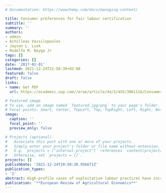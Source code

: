```yaml
---
# Documentation: https://wowchemy.com/docs/managing-content/

title: Consumer preferences for fair labour certification
subtitle: ''
summary: ''
authors:
- admin
- Achilleas Vassilopoulos
- Jayson L. Lusk
- Rodolfo M. Nayga Jr
tags: []
categories: []
date: '2017-01-01'
lastmod: 2021-12-24T22:50:39+02:00
featured: false
draft: false
links: 
- name: Get PDF
  url: https://academic.oup.com//erae/article/44/3/455/3061116/Consumer-preferences-for-fair-labour-certification?guestAccessKey=da3fa419-48c5-4219-bbb3-92f6634af2c0

# Featured image
# To use, add an image named `featured.jpg/png` to your page's folder.
# Focal points: Smart, Center, TopLeft, Top, TopRight, Left, Right, BottomLeft, Bottom, BottomRight.
image:
  caption: ''
  focal_point: ''
  preview_only: false

# Projects (optional).
#   Associate this post with one or more of your projects.
#   Simply enter your project's folder or file name without extension.
#   E.g. `projects = ["internal-project"]` references `content/project/deep-learning/index.md`.
#   Otherwise, set `projects = []`.
projects: []
publishDate: '2021-12-24T20:50:38.956672Z'
publication_types:
- '2'
abstract: High-profile cases of exploitative labour practices have increased concerns over agricultural working conditions. However, it is unclear to what extent the public is willing to trade-off fair working conditions for higher prices. We implement a large-scale survey in Greece to uncover consumer preferences for a food labelling system that certifies fair working conditions for the workers employed in agricultural production. With our most conservative estimates, we find that consumers are willing to pay an average premium of 53 cents of a Euro per 500 g, 95 per cent CI [43.9, 62.3], for strawberries with fair labour certification. This result suggests that consumers do value the better treatment of workers in the agricultural sector. It also suggests that there is a current market failure, created by the asymmetry of information between consumers and producers, that can be the basis of discussion for alternative labelling schemes involving fair labour labels. We also tested a number of known biases associated with consumer behaviour or the contingent valuation method and found the positive willingness-to-pay result to be robust.
publication: '**European Review of Agricultural Economics**'
---
```

